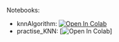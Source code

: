 Notebooks:

* knnAlgorithm: [![Open In Colab](https://colab.research.google.com/assets/colab-badge.svg)](https://colab.research.google.com/github/TemaBlag/Yandex_SDA/blob/main/ML_part1/lab1_introduction_to_ML/autohw_intro_student_2024.ipynb)
* practise_KNN: [![Open In Colab](https://colab.research.google.com/assets/colab-badge.svg)]
